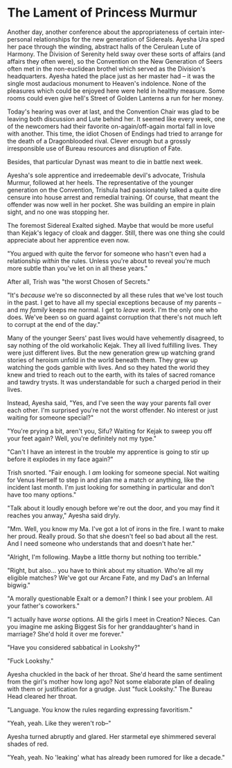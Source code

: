 # The Lament of Princess Murmur

Another day, another conference about the appropriateness of certain inter-personal relationships for the new generation of Sidereals. Ayesha Ura sped her pace through the winding, abstract halls of the Cerulean Lute of Harmony. The Division of Serenity held sway over these sorts of affairs (and affairs they often were), so the Convention on the New Generation of Seers often met in the non-euclidean brothel which served as the Division's headquarters. Ayesha hated the place just as her master had – it was the single most audacious monument to Heaven's indolence. None of the pleasures which could be enjoyed here were held in healthy measure. Some rooms could even give hell's Street of Golden Lanterns a run for her money.

Today's hearing was over at last, and the Convention Chair was glad to be leaving both discussion and Lute behind her. It seemed like every week, one of the newcomers had their favorite on-again/off-again mortal fall in love with another. This time, the idiot Chosen of Endings had tried to arrange for the death of a Dragonblooded rival. Clever enough but a grossly irresponsible use of Bureau resources and disruption of Fate.

Besides, that particular Dynast was meant to die in battle next week.

Ayesha's sole apprentice and irredeemable devil's advocate, Trishula Murmur, followed at her heels. The representative of the younger generation on the Convention, Trishula had passionately talked a quite dire censure into house arrest and remedial training. Of course, that meant the offender was now well in her pocket. She was building an empire in plain sight, and no one was stopping her.

The foremost Sidereal Exalted sighed. Maybe that would be more useful than Kejak's legacy of cloak and dagger. Still, there was one thing she could appreciate about her apprentice even now.

"You argued with quite the fervor for someone who hasn't even had a relationship _within_ the rules. Unless you're about to reveal you're much more subtle than you've let on in all these years."

After all, Trish was "the worst Chosen of Secrets."

"It's _because_ we're so disconnected by all these rules that we've lost touch in the past. I get to have all my special exceptions because of my parents – and my _family_ keeps me normal. I get to _leave work_. I'm the only one who does. We've been so on guard against corruption that there's not much left to corrupt at the end of the day."

Many of the younger Seers' past lives would have vehemently disagreed, to say nothing of the old workaholic Kejak. They all lived fulfilling lives. They were just different lives. But the new generation grew up watching  grand stories of heroism unfold in the world beneath them. They grew up watching the gods gamble with lives. And so they hated the world they knew and tried to reach out to the earth, with its tales of sacred romance and tawdry trysts. It was understandable for such a charged period in their lives.

Instead, Ayesha said, "Yes, and I've seen the way your parents fall over each other. I'm surprised you're not the worst offender. No interest or just waiting for someone special?"

"You're prying a bit, aren't you, Sifu? Waiting for Kejak to sweep you off your feet again? Well, you're definitely not my type."

"Can't I have an interest in the trouble my apprentice is going to stir up before it explodes in my face again?"

Trish snorted. "Fair enough. I _am_ looking for someone special. Not waiting for Venus Herself to step in and plan me a match or anything, like the incident last month. I'm just looking for something in particular and don't have too many options."

"Talk about it loudly enough before we're out the door, and you may find it reaches you anway," Ayesha said dryly.

"Mm. Well, you know my Ma. I've got a lot of irons in the fire. I want to make her proud. Really proud. So that she doesn't feel so bad about all the rest. And I need someone who understands that and doesn't hate her."

"Alright, I'm following. Maybe a little thorny but nothing too terrible."

"Right, but also… you have to think about my situation. Who're all my eligible matches? We've got our Arcane Fate, and my Dad's an Infernal bigwig."

"A morally questionable Exalt or a demon? I think I see your problem. All your father's coworkers."

"I actually have _worse_ options. All the girls I meet in Creation? Nieces. Can you imagine me asking Biggest Sis for her granddaughter's hand in marriage? She'd hold it over me forever."

"Have you considered sabbatical in Lookshy?"

"Fuck Lookshy."

Ayesha chuckled in the back of her throat. She'd heard the same sentiment from the girl's mother how long ago? Not some elaborate plan of dealing with them or justification for a grudge. Just "fuck Lookshy." The Bureau Head cleared her throat.

"Language. You know the rules regarding expressing favoritism."

"Yeah, yeah. Like they weren't rob–"

Ayesha turned abruptly and glared. Her starmetal eye shimmered several shades of red.

"Yeah, yeah. No 'leaking' what has already been rumored for like a decade."